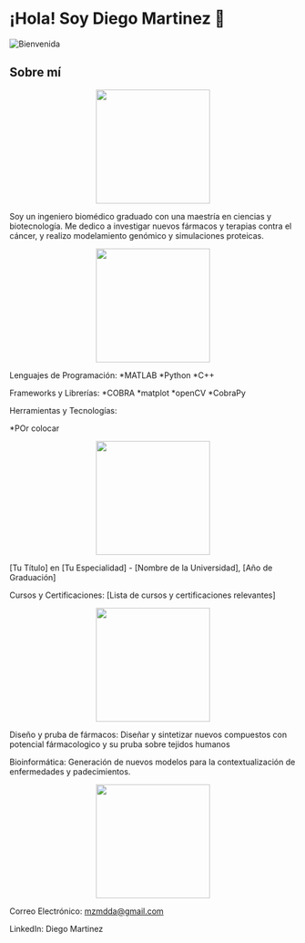 # ¡Hola! Soy Diego Martinez 👋

![Bienvenida](https://i.pinimg.com/originals/04/d4/50/04d45030af00b248e9cf11c9e9f0021c.gif)

## Sobre mí

<p align="center">
  <img src="https://th.bing.com/th/id/OIP.muCqL_JapDFHU4rCqfMTfwHaFj?rs=1&pid=ImgDetMain" width="200">
</p>
Soy un ingeniero biomédico graduado con una maestría en ciencias y biotecnología. Me dedico a investigar nuevos fármacos y terapias contra el cáncer, y realizo modelamiento genómico y simulaciones proteicas.
<p align="center">
  <img src="https://media.giphy.com/media/26gsspf0C8T8QpTgU/giphy.gif" width="200">
</p>
Lenguajes de Programación:
*MATLAB
*Python
*C++

Frameworks y Librerías:
*COBRA
*matplot
*openCV
*CobraPy

Herramientas y Tecnologías:

*POr colocar

<p align="center">
  <img src="https://media.giphy.com/media/3o7aD2saalBwwftBIY/giphy.gif" width="200">
</p>
[Tu Título] en [Tu Especialidad] - [Nombre de la Universidad], [Año de Graduación]

Cursos y Certificaciones: [Lista de cursos y certificaciones relevantes]
<p align="center">
  <img src="https://media.giphy.com/media/l0HlNQ03J5JxX6lva/giphy.gif" width="200">
</p>

Diseño y pruba de fármacos: Diseñar y sintetizar nuevos compuestos con potencial fármacologico y su pruba sobre tejidos humanos

Bioinformática: Generación de nuevos modelos para la contextualización de enfermedades y padecimientos.

<p align="center">
  <img src="https://media.giphy.com/media/26gsspf0C8T8QpTgU/giphy.gif" width="200">
</p>

Correo Electrónico: mzmdda@gmail.com

LinkedIn: Diego Martinez

